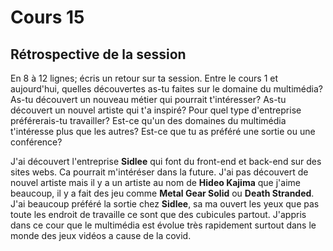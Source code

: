# Cours 15
## Rétrospective de la session

En 8 à 12 lignes; écris un retour sur ta session. Entre le cours 1 et aujourd'hui, quelles découvertes as-tu faites sur le domaine du multimédia? As-tu découvert un nouveau métier qui pourrait t'intéresser? As-tu découvert un nouvel artiste qui t'a inspiré? Pour quel type d'entreprise préférerais-tu travailler? Est-ce qu'un des domaines du multimédia t'intéresse plus que les autres? Est-ce que tu as préféré une sortie ou une conférence? 

J'ai découvert l'entreprise **Sidlee** qui font du front-end et back-end sur des sites webs. Ca pourrait m'intéréser dans la future. J'ai pas découvert de nouvel artiste mais il y a un artiste au nom de **Hideo Kajima** que j'aime beaucoup, il y a fait des jeu comme **Metal Gear Solid** ou **Death Stranded**.
  J'ai beaucoup préféré la sortie chez **Sidlee**, sa ma ouvert les yeux que pas toute les endroit de travaille ce sont que des cubicules partout. J'appris dans ce cour que le multimédia est évolue très rapidement surtout dans le monde des jeux vidéos a cause de la covid.
